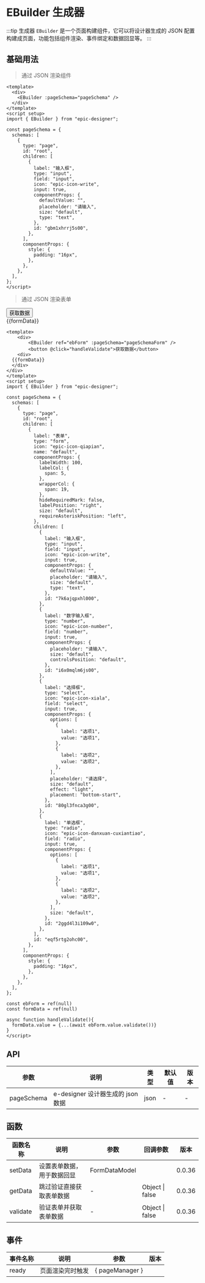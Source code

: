 # EBuilder 生成器

:::tip 生成器
`EBuilder` 是一个页面构建组件，它可以将设计器生成的 JSON 配置构建成页面，功能包括组件渲染、事件绑定和数据回显等。
:::

## 基础用法

> 通过 JSON 渲染组件

<div>
	<EBuilder :pageSchema="pageSchema" />
</div>

```vue
<template>
  <div>
    <EBuilder :pageSchema="pageSchema" />
  </div>
</template>
<script setup>
import { EBuilder } from "epic-designer";

const pageSchema = {
  schemas: [
    {
      type: "page",
      id: "root",
      children: [
        {
          label: "输入框",
          type: "input",
          field: "input",
          icon: "epic-icon-write",
          input: true,
          componentProps: {
            defaultValue: "",
            placeholder: "请输入",
            size: "default",
            type: "text",
          },
          id: "gbm1xhrrj5s00",
        },
      ],
      componentProps: {
        style: {
          padding: "16px",
        },
      },
    },
  ],
};
</script>
```

> 通过 JSON 渲染表单

<div>
	<EBuilder ref="ebForm" :pageSchema="pageSchemaForm" />
  <button @click="handleValidate">获取数据</button>
  <div>
  {{formData}}
  </div>
</div>

```vue
<template>
	<div>
		<EBuilder ref="ebForm" :pageSchema="pageSchemaForm" />
  		<button @click="handleValidate">获取数据</button>
  	<div>
  {{formData}}
  </div>
</div>
</template>
<script setup>
import { EBuilder } from "epic-designer";

const pageSchema = {
  schemas: [
    {
      type: "page",
      id: "root",
      children: [
        {
          label: "表单",
          type: "form",
          icon: "epic-icon-qiapian",
          name: "default",
          componentProps: {
            labelWidth: 100,
            labelCol: {
              span: 5,
            },
            wrapperCol: {
              span: 19,
            },
            hideRequiredMark: false,
            labelPosition: "right",
            size: "default",
            requireAsteriskPosition: "left",
          },
          children: [
            {
              label: "输入框",
              type: "input",
              field: "input",
              icon: "epic-icon-write",
              input: true,
              componentProps: {
                defaultValue: "",
                placeholder: "请输入",
                size: "default",
                type: "text",
              },
              id: "7k6ajqpxhl000",
            },
            {
              label: "数字输入框",
              type: "number",
              icon: "epic-icon-number",
              field: "number",
              input: true,
              componentProps: {
                placeholder: "请输入",
                size: "default",
                controlsPosition: "default",
              },
              id: "i6x0mqlm6js00",
            },
            {
              label: "选择框",
              type: "select",
              icon: "epic-icon-xiala",
              field: "select",
              input: true,
              componentProps: {
                options: [
                  {
                    label: "选项1",
                    value: "选项1",
                  },
                  {
                    label: "选项2",
                    value: "选项2",
                  },
                ],
                placeholder: "请选择",
                size: "default",
                effect: "light",
                placement: "bottom-start",
              },
              id: "80gl3fnca3g00",
            },
            {
              label: "单选框",
              type: "radio",
              icon: "epic-icon-danxuan-cuxiantiao",
              field: "radio",
              input: true,
              componentProps: {
                options: [
                  {
                    label: "选项1",
                    value: "选项1",
                  },
                  {
                    label: "选项2",
                    value: "选项2",
                  },
                ],
                size: "default",
              },
              id: "2ggd4l3i109w0",
            },
          ],
          id: "eqf5rtg2ohc00",
        },
      ],
      componentProps: {
        style: {
          padding: "16px",
        },
      },
    },
  ],
};
    
const ebForm = ref(null)
const formData = ref(null)

async function handleValidate(){
  formData.value = {...(await ebForm.value.validate())}
}
</script>
```

<script setup>
import { EBuilder } from "epic-designer";
import { ref } from 'vue'
import "epic-designer/dist/style.css";
import { EDesigner,setupElementPlus } from "epic-designer";
import 'element-plus/dist/index.css'
setupElementPlus();
const ebForm = ref(null)
const formData = ref(null)

const pageSchema = {
  schemas: [
    {
      type: "page",
      id: "root",
      children: [
        {
          label: "输入框",
          type: "input",
          field: "input",
          icon: "epic-icon-write",
          input: true,
          componentProps: {
            defaultValue: "",
            placeholder: "请输入",
            size: "default",
            type: "text",
          },
          id: "gbm1xhrrj5s00",
        },
      ],
      componentProps: {
        style: {
          padding: "16px",
        },
      },
    },
  ],
};

const pageSchemaForm = {
  schemas: [
    {
      type: "page",
      id: "root",
      children: [
        {
          label: "表单",
          type: "form",
          icon: "epic-icon-qiapian",
          name: "default",
          componentProps: {
            labelWidth: 100,
            labelCol: {
              span: 5,
            },
            wrapperCol: {
              span: 19,
            },
            hideRequiredMark: false,
            labelPosition: "right",
            size: "default",
            requireAsteriskPosition: "left",
          },
          children: [
            {
              label: "输入框",
              type: "input",
              field: "input",
              icon: "epic-icon-write",
              input: true,
              componentProps: {
                defaultValue: "",
                placeholder: "请输入",
                size: "default",
                type: "text",
              },
              id: "7k6ajqpxhl000",
            },
            {
              label: "数字输入框",
              type: "number",
              icon: "epic-icon-number",
              field: "number",
              input: true,
              componentProps: {
                placeholder: "请输入",
                size: "default",
                controlsPosition: "default",
              },
              id: "i6x0mqlm6js00",
            },
            {
              label: "选择框",
              type: "select",
              icon: "epic-icon-xiala",
              field: "select",
              input: true,
              componentProps: {
                options: [
                  {
                    label: "选项1",
                    value: "选项1",
                  },
                  {
                    label: "选项2",
                    value: "选项2",
                  },
                ],
                placeholder: "请选择",
                size: "default",
                effect: "light",
                placement: "bottom-start",
              },
              id: "80gl3fnca3g00",
            },
            {
              label: "单选框",
              type: "radio",
              icon: "epic-icon-danxuan-cuxiantiao",
              field: "radio",
              input: true,
              componentProps: {
                options: [
                  {
                    label: "选项1",
                    value: "选项1",
                  },
                  {
                    label: "选项2",
                    value: "选项2",
                  },
                ],
                size: "default",
              },
              id: "2ggd4l3i109w0",
            },
          ],
          id: "eqf5rtg2ohc00",
        },
      ],
      componentProps: {
        style: {
          padding: "16px",
        },
      },
    },
  ]
};

async function handleValidate(){
  formData.value = {...(await ebForm.value.validate())}
  // alert('您可以在控制台查看数据')
}



</script>

## API

| 参数       | 说明                              | 类型 | 默认值 | 版本 |
| ---------- | --------------------------------- | ---- | ------ | ---- |
| pageSchema | e-designer 设计器生成的 json 数据 | json | -      | -    |

## 函数

| 函数名称 | 说明                       | 参数          | 回调参数        | 版本   |
| -------- | -------------------------- | ------------- | --------------- | ------ |
| setData  | 设置表单数据，用于数据回显 | FormDataModel |                 | 0.0.36 |
| getData  | 跳过验证直接获取表单数据   | -             | Object \| false | 0.0.36 |
| validate | 验证表单并获取表单数据     | -             | Object \| false | 0.0.36 |

## 事件

| 事件名称 | 说明             | 参数            | 版本 |
| -------- | ---------------- | --------------- | ---- |
| ready    | 页面渲染完时触发 | { pageManager } |      |
